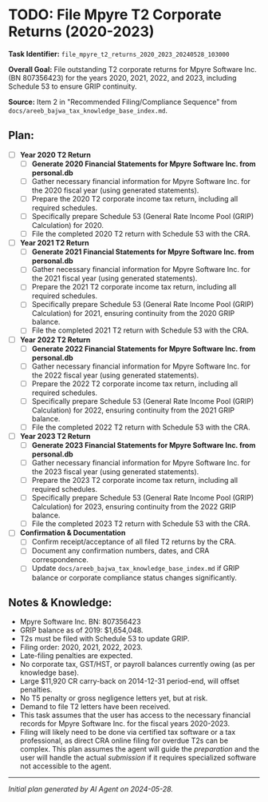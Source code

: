 # TODO: File Mpyre T2 Corporate Returns (2020-2023)

**Task Identifier:** `file_mpyre_t2_returns_2020_2023_20240528_103000`

**Overall Goal:** File outstanding T2 corporate returns for Mpyre Software Inc. (BN 807356423) for the years 2020, 2021, 2022, and 2023, including Schedule 53 to ensure GRIP continuity.

**Source:** Item 2 in "Recommended Filing/Compliance Sequence" from `docs/areeb_bajwa_tax_knowledge_base_index.md`.

## Plan:

- [ ] **Year 2020 T2 Return**
    - [ ] **Generate 2020 Financial Statements for Mpyre Software Inc. from personal.db**
    - [ ] Gather necessary financial information for Mpyre Software Inc. for the 2020 fiscal year (using generated statements).
    - [ ] Prepare the 2020 T2 corporate income tax return, including all required schedules.
    - [ ] Specifically prepare Schedule 53 (General Rate Income Pool (GRIP) Calculation) for 2020.
    - [ ] File the completed 2020 T2 return with Schedule 53 with the CRA.
- [ ] **Year 2021 T2 Return**
    - [ ] **Generate 2021 Financial Statements for Mpyre Software Inc. from personal.db**
    - [ ] Gather necessary financial information for Mpyre Software Inc. for the 2021 fiscal year (using generated statements).
    - [ ] Prepare the 2021 T2 corporate income tax return, including all required schedules.
    - [ ] Specifically prepare Schedule 53 (General Rate Income Pool (GRIP) Calculation) for 2021, ensuring continuity from the 2020 GRIP balance.
    - [ ] File the completed 2021 T2 return with Schedule 53 with the CRA.
- [ ] **Year 2022 T2 Return**
    - [ ] **Generate 2022 Financial Statements for Mpyre Software Inc. from personal.db**
    - [ ] Gather necessary financial information for Mpyre Software Inc. for the 2022 fiscal year (using generated statements).
    - [ ] Prepare the 2022 T2 corporate income tax return, including all required schedules.
    - [ ] Specifically prepare Schedule 53 (General Rate Income Pool (GRIP) Calculation) for 2022, ensuring continuity from the 2021 GRIP balance.
    - [ ] File the completed 2022 T2 return with Schedule 53 with the CRA.
- [ ] **Year 2023 T2 Return**
    - [ ] **Generate 2023 Financial Statements for Mpyre Software Inc. from personal.db**
    - [ ] Gather necessary financial information for Mpyre Software Inc. for the 2023 fiscal year (using generated statements).
    - [ ] Prepare the 2023 T2 corporate income tax return, including all required schedules.
    - [ ] Specifically prepare Schedule 53 (General Rate Income Pool (GRIP) Calculation) for 2023, ensuring continuity from the 2022 GRIP balance.
    - [ ] File the completed 2023 T2 return with Schedule 53 with the CRA.
- [ ] **Confirmation & Documentation**
    - [ ] Confirm receipt/acceptance of all filed T2 returns by the CRA.
    - [ ] Document any confirmation numbers, dates, and CRA correspondence.
    - [ ] Update `docs/areeb_bajwa_tax_knowledge_base_index.md` if GRIP balance or corporate compliance status changes significantly.

## Notes & Knowledge:
*   Mpyre Software Inc. BN: 807356423
*   GRIP balance as of 2019: \$1,654,048.
*   T2s must be filed with Schedule 53 to update GRIP.
*   Filing order: 2020, 2021, 2022, 2023.
*   Late-filing penalties are expected.
*   No corporate tax, GST/HST, or payroll balances currently owing (as per knowledge base).
*   Large \$11,920 CR carry-back on 2014-12-31 period-end, will offset penalties.
*   No T5 penalty or gross negligence letters yet, but at risk.
*   Demand to file T2 letters have been received.
*   This task assumes that the user has access to the necessary financial records for Mpyre Software Inc. for the fiscal years 2020-2023.
*   Filing will likely need to be done via certified tax software or a tax professional, as direct CRA online filing for overdue T2s can be complex. This plan assumes the agent will guide the *preparation* and the user will handle the actual *submission* if it requires specialized software not accessible to the agent.

---
*Initial plan generated by AI Agent on 2024-05-28.* 